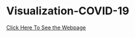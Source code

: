 # Visualization-COVID-19
 
<a href="https://gh920.github.io/Visualization-COVID-19/">Click Here To See the Webpage</a>
